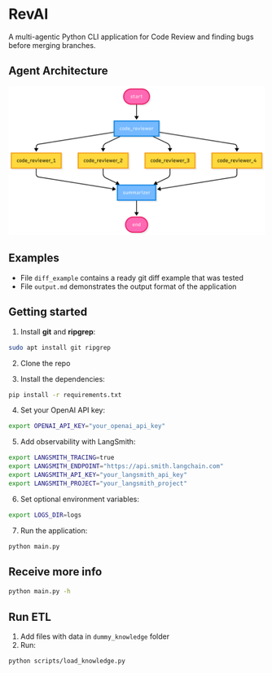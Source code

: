 # RevAI

A multi-agentic Python CLI application for Code Review and finding bugs before merging branches.

## Agent Architecture

![Alt text][logo]

[logo]: images/architecture.png "Logo Title"

## Examples

- File `diff_example` contains a ready git diff example that was tested
- File `output.md` demonstrates the output format of the application

## Getting started

1. Install **git** and **ripgrep**:
```bash
sudo apt install git ripgrep
```
2. Clone the repo

3. Install the dependencies:
```bash
pip install -r requirements.txt
```

4. Set your OpenAI API key:
```bash
export OPENAI_API_KEY="your_openai_api_key"
```

5. Add observability with LangSmith:
```bash
export LANGSMITH_TRACING=true
export LANGSMITH_ENDPOINT="https://api.smith.langchain.com"
export LANGSMITH_API_KEY="your_langsmith_api_key"
export LANGSMITH_PROJECT="your_langsmith_project"
```

6. Set optional environment variables:
```bash
export LOGS_DIR=logs
```

7. Run the application:
```bash
python main.py
```

## Receive more info

```bash
python main.py -h 
```

## Run ETL

1. Add files with data in `dummy_knowledge` folder
2. Run:
```bash
python scripts/load_knowledge.py
```



